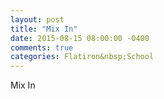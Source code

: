 ```yaml
---
layout: post
title: "Mix In"
date: 2015-08-15 08:00:00 -0400
comments: true
categories: Flatiron&nbsp;School
---
```


Mix In
